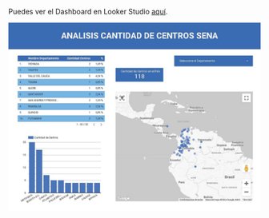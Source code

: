 

Puedes ver el Dashboard en Looker Studio [aquí](https://lookerstudio.google.com/s/o410j744TfU).

![Centros SENA](Informe_Centros_Formacion_Sena.jpg)
